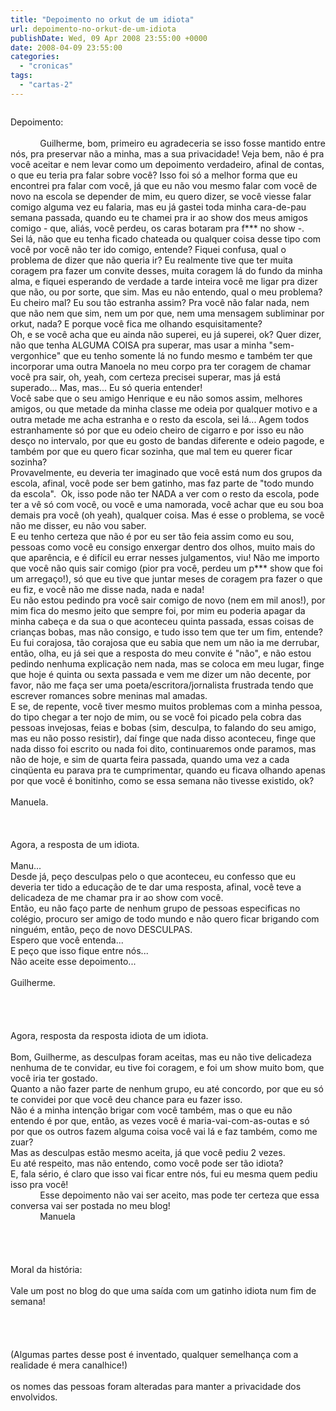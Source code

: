 ```yaml
---
title: "Depoimento no orkut de um idiota"
url: depoimento-no-orkut-de-um-idiota
publishDate: Wed, 09 Apr 2008 23:55:00 +0000
date: 2008-04-09 23:55:00
categories: 
  - "cronicas"
tags: 
  - "cartas-2"
---
```

<a href="http://3.bp.blogspot.com/_BzqI_RDZ6O4/SbxExx09b0I/AAAAAAAAAIs/y0esy0lIyos/s1600-h/sb10067113b-007.jpg"><img src="http://3.bp.blogspot.com/_BzqI_RDZ6O4/SbxExx09b0I/AAAAAAAAAIs/y0esy0lIyos/s320/sb10067113b-007.jpg" border="0" alt=""></a><br><div><span>Depoimento:</span></div><div><br></div><div>            Guilherme, bom, primeiro eu agradeceria se isso fosse mantido entre nós, pra preservar não a minha, mas a sua privacidade! Veja bem, não é pra você aceitar e nem levar como um depoimento verdadeiro, afinal de contas, o que eu teria pra falar sobre você? Isso foi só a melhor forma que eu encontrei pra falar com você, já que eu não vou mesmo falar com você de novo na escola se depender de mim, eu quero dizer, se você viesse falar comigo alguma vez eu falaria, mas eu já gastei toda minha cara-de-pau semana passada, quando eu te chamei pra ir ao show dos meus amigos comigo - que, aliás, você perdeu, os caras botaram pra f*** no show -.</div><div>Sei lá, não que eu tenha ficado chateada ou qualquer coisa desse tipo com você por você não ter ido comigo, entende? Fiquei confusa, qual o problema de dizer que não queria ir? Eu realmente tive que ter muita coragem pra fazer um convite desses, muita coragem lá do fundo da minha alma, e fiquei esperando de verdade a tarde inteira você me ligar pra dizer que não, ou por sorte, que sim. Mas eu não entendo, qual o meu problema? Eu cheiro mal? Eu sou tão estranha assim? Pra você não falar nada, nem que não nem que sim, nem um por que, nem uma mensagem subliminar por orkut, nada? E porque você fica me olhando esquisitamente?</div><div>Oh, e se você acha que eu ainda não superei, eu já superei, ok? Quer dizer, não que tenha ALGUMA COISA pra superar, mas usar a minha "sem-vergonhice" que eu tenho somente lá no fundo mesmo e também ter que incorporar uma outra Manoela no meu corpo pra ter coragem de chamar você pra sair, oh, yeah, com certeza precisei superar, mas já está superado... Mas, mas... Eu só queria entender!</div><div>Você sabe que o seu amigo Henrique e eu não somos assim, melhores amigos, ou que metade da minha classe me odeia por qualquer motivo e a outra metade me acha estranha e o resto da escola, sei lá... Agem todos estranhamente só por que eu odeio cheiro de cigarro e por isso eu não desço no intervalo, por que eu gosto de bandas diferente e odeio pagode, e também por que eu quero ficar sozinha, que mal tem eu querer ficar sozinha?</div><div>Provavelmente, eu deveria ter imaginado que você está num dos grupos da escola, afinal, você pode ser bem gatinho, mas faz parte de "todo mundo da escola".  Ok, isso pode não ter NADA a ver com o resto da escola, pode ter a vê só com você, ou você e uma namorada, você achar que eu sou boa demais pra você (oh yeah), qualquer coisa. Mas é esse o problema, se você não me disser, eu não vou saber.</div><div>E eu tenho certeza que não é por eu ser tão feia assim como eu sou, pessoas como você eu consigo enxergar dentro dos olhos, muito mais do que aparência, e é difícil eu errar nesses julgamentos, viu! Não me importo que você não quis sair comigo (pior pra você, perdeu um p*** show que foi um arregaço!), só que eu tive que juntar meses de coragem pra fazer o que eu fiz, e você não me disse nada, nada e nada! </div><div>Eu não estou pedindo pra você sair comigo de novo (nem em mil anos!), por mim fica do mesmo jeito que sempre foi, por mim eu poderia apagar da minha cabeça e da sua o que aconteceu quinta passada, essas coisas de crianças bobas, mas não consigo, e tudo isso tem que ter um fim, entende? Eu fui corajosa, tão corajosa que eu sabia que nem um não ia me derrubar, então, olha, eu já sei que a resposta do meu convite é "não", e não estou pedindo nenhuma explicação nem nada, mas se coloca em meu lugar, finge que hoje é quinta ou sexta passada e vem me dizer um não decente, por favor, não me faça ser uma poeta/escritora/jornalista frustrada tendo que escrever romances sobre meninas mal amadas.</div><div>E se, de repente, você tiver mesmo muitos problemas com a minha pessoa, do tipo chegar a ter nojo de mim, ou se você foi picado pela cobra das pessoas invejosas, feias e bobas (sim, desculpa, to falando do seu amigo, mas eu não posso resistir), daí finge que nada disso aconteceu, finge que nada disso foi escrito ou nada foi dito, continuaremos onde paramos, mas não de hoje, e sim de quarta feira passada, quando uma vez a cada cinqüenta eu parava pra te cumprimentar, quando eu ficava olhando apenas por que você é bonitinho, como se essa semana não tivesse existido, ok? </div><div> </div><div>Manuela.</div><div> </div><div> </div><div> </div><div><span>Agora, a resposta de um idiota.</span></div><div><span> </span></div><div>Manu...</div><div>Desde já, peço desculpas pelo o que aconteceu, eu confesso que eu deveria ter tido a educação de te dar uma resposta, afinal, você teve a delicadeza de me chamar pra ir ao show com você.</div><div>Então, eu não faço parte de nenhum grupo de pessoas especificas no colégio, procuro ser amigo de todo mundo e não quero ficar brigando com ninguém, então, peço de novo DESCULPAS.</div><div>Espero que você entenda...</div><div>E peço que isso fique entre nós...</div><div>Não aceite esse depoimento...</div><div> </div><div>Guilherme.</div><div> </div><div> </div><div> </div><div> </div><div><span>Agora, resposta da resposta idiota de um idiota.</span></div><div><span> </span></div><div>Bom, Guilherme, as desculpas foram aceitas, mas eu não tive delicadeza nenhuma de te convidar, eu tive foi coragem, e foi um show muito bom, que você iria ter gostado.</div><div>Quanto a não fazer parte de nenhum grupo, eu até concordo, por que eu só te convidei por que você deu chance para eu fazer isso.</div><div>Não é a minha intenção brigar com você também, mas o que eu não entendo é por que, então, as vezes você é maria-vai-com-as-outas e só por que os outros fazem alguma coisa você vai lá e faz também, como me zuar?</div><div>Mas as desculpas estão mesmo aceita, já que você pediu 2 vezes.</div><div>Eu até respeito, mas não entendo, como você pode ser tão idiota?</div><div>E, fala sério, é claro que isso vai ficar entre nós, fui eu mesma quem pediu isso pra você!</div><div>            Esse depoimento não vai ser aceito, mas pode ter certeza que essa conversa vai ser postada no meu blog!</div><div>            Manuela</div><div> </div><div> </div><div> </div><div><br></div><div>Moral da história:</div><div> </div><div>Vale um post no blog do que uma saída com um gatinho idiota num fim de semana!</div><div> </div><div> </div><div> </div><div> </div><div>(Algumas partes desse post é inventado, qualquer semelhança com a realidade é mera canalhice!)</div><div> </div><div>os nomes das pessoas foram alteradas para manter a privacidade dos envolvidos.</div><div><br></div>
